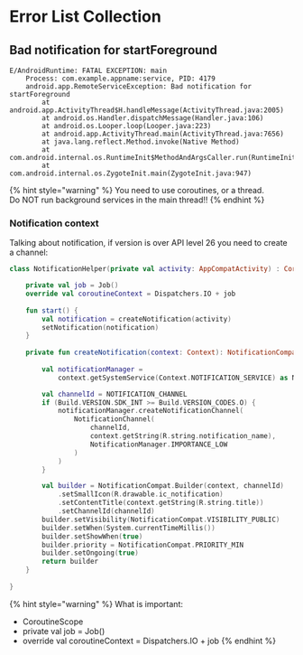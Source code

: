 # Error List Collection

## Bad notification for startForeground

```
E/AndroidRuntime: FATAL EXCEPTION: main
    Process: com.example.appname:service, PID: 4179
    android.app.RemoteServiceException: Bad notification for startForeground
        at android.app.ActivityThread$H.handleMessage(ActivityThread.java:2005)
        at android.os.Handler.dispatchMessage(Handler.java:106)
        at android.os.Looper.loop(Looper.java:223)
        at android.app.ActivityThread.main(ActivityThread.java:7656)
        at java.lang.reflect.Method.invoke(Native Method)
        at com.android.internal.os.RuntimeInit$MethodAndArgsCaller.run(RuntimeInit.java:592)
        at com.android.internal.os.ZygoteInit.main(ZygoteInit.java:947)
```

{% hint style="warning" %}
You need to use coroutines, or a thread.\
Do NOT run background services in the main thread!!
{% endhint %}

### Notification context

Talking about notification, if version is over API level 26 you need to create a channel:

```kotlin
class NotificationHelper(private val activity: AppCompatActivity) : CoroutineScope {

    private val job = Job()
    override val coroutineContext = Dispatchers.IO + job
    
    fun start() {
        val notification = createNotification(activity)
        setNotification(notification)
    }
    
    private fun createNotification(context: Context): NotificationCompat.Builder {
       
        val notificationManager =
            context.getSystemService(Context.NOTIFICATION_SERVICE) as NotificationManager

        val channelId = NOTIFICATION_CHANNEL
        if (Build.VERSION.SDK_INT >= Build.VERSION_CODES.O) {
            notificationManager.createNotificationChannel(
                NotificationChannel(
                    channelId,
                    context.getString(R.string.notification_name),
                    NotificationManager.IMPORTANCE_LOW
                )
            )
        }

        val builder = NotificationCompat.Builder(context, channelId)
            .setSmallIcon(R.drawable.ic_notification)
            .setContentTitle(context.getString(R.string.title))
            .setChannelId(channelId)
        builder.setVisibility(NotificationCompat.VISIBILITY_PUBLIC)
        builder.setWhen(System.currentTimeMillis())
        builder.setShowWhen(true)
        builder.priority = NotificationCompat.PRIORITY_MIN
        builder.setOngoing(true)
        return builder
    }
    
}
```

{% hint style="warning" %}
What is important:

* CoroutineScope
* private val job = Job()
* override val coroutineContext = Dispatchers.IO + job
{% endhint %}
